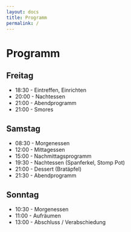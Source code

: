 ```yaml
---
layout: docs
title: Programm
permalink: /
---
```


# Programm

## Freitag

* 18:30 - Eintreffen, Einrichten
* 20:00 - Nachtessen
* 21:00 - Abendprogramm
* 21:00 - Smores

## Samstag

* 08:30 - Morgenessen
* 12:00 - Mittagessen
* 15:00 - Nachmittagsprogramm
* 19:30 - Nachtessen (Spanferkel, Stomp Pot)
* 21:00 - Dessert (Bratäpfel)
* 21:30 - Abendprogramm

## Sonntag

* 10:30 - Morgenessen
* 11:00 - Aufräumen
* 13:00 - Abschluss / Verabschiedung
